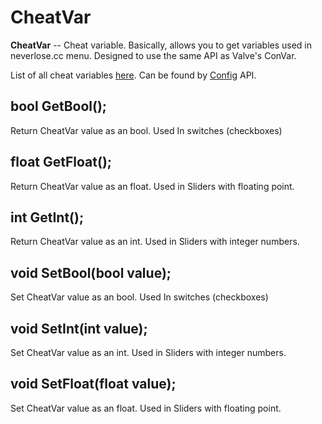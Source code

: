 # CheatVar

**CheatVar** -- Cheat variable. Basically, allows you to get variables used in neverlose.cc menu. Designed to use the same API as Valve's ConVar.

List of all cheat variables [here](cheatvars.md). Can be found by [Config](config.md) API.

## bool GetBool\(\);

Return CheatVar value as an bool. Used In switches \(checkboxes\)

## float GetFloat\(\);

Return CheatVar value as an float. Used in Sliders with floating point.

## int GetInt\(\);

Return CheatVar value as an int. Used in Sliders with integer numbers.

## void SetBool\(bool value\);

Set CheatVar value as an bool. Used In switches \(checkboxes\)

## void SetInt\(int value\);

Set CheatVar value as an int. Used in Sliders with integer numbers.

## void SetFloat\(float value\);

Set CheatVar value as an float. Used in Sliders with floating point.

